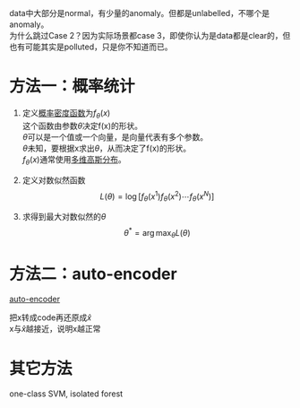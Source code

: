 data中大部分是normal，有少量的anomaly。但都是unlabelled，不哪个是anomaly。  
为什么跳过Case 2？因为实际场景都case 3，即使你认为是data都是clear的，但也有可能其实是polluted，只是你不知道而已。  

# 方法一：概率统计

1. 定义[概率密度函数](https://windmissing.github.io/mathematics_basic_for_ML/Probability/probability_distribution.html)为$f_\theta(x)$  
这个函数由参数$\theta$决定f(x)的形状。  
$\theta$可以是一个值或一个向量，是向量代表有多个参数。  
$\theta$未知，要根据x求出$\theta$，从而决定了f(x)的形状。  
$f_\theta(x)$通常使用[多维高斯分布](https://windmissing.github.io/mathematics_basic_for_ML/Probability/distribution.html)。  
2. 定义对数似然函数  
$$
L(\theta) = \log \left[ f_\theta(x^1)f_\theta(x^2)\cdots f_\theta(x^N)   \right]
$$

3. 求得到最大对数似然的$\theta$  
$$
\theta^* = \arg\max_\theta L(\theta)
$$

# 方法二：auto-encoder

[auto-encoder](https://windmissing.github.io/Bible-DeepLearning/Chapter7/AutoEncoder.html)  

把x转成code再还原成$\hat x$  
x与$\hat x$越接近，说明x越正常  

# 其它方法

one-class SVM, isolated forest